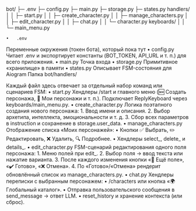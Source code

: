 bot/
├─ .env
├─ config.py
├─ main.py
├─ storage.py
├─ states.py
handlers/
│  │  ├─ start.py
│  │  ├─ create_character.py
│  │  ├─ manage_characters.py
│  │  ├─ edit_character.py
│  │  ├─ chat.py
│  │  └─ character.py
keyboards/
│  │  └─ main_menu.py


	•	.env
Переменные окружения (токен бота), который пока тут
	•	config.py
Читает .env и экспортирует константы (BOT_TOKEN, API_URL и т. п.) для всего приложения.
	•	main.py
Точка входа 
	•	storage.py
Примитивное «хранилище» в памяти
	•	states.py
Описывает FSM-состояния для Aiogram
Папка bot/handlers/

Каждый файл здесь отвечает за отдельный набор команд или сценариев FSM:
	•	start.py
Хендлеры /start и главного меню (🆕 Создать персонажа, 📁 Мои персонажи и т. п.).
Подключает ReplyKeyboard через keyboards/main_menu.py.
	•	create_character.py
Логика поэтапного создания нового персонажа:
	1.	Ввод имени и описания.
	2.	Выбор архетипа, интеллекта, эмоциональности и т. д.
	3.	Сбор всех параметров в instruction и сохранение в storage.user_data.
	•	manage_characters.py
Отображение списка «Моих персонажей»:
	•	Кнопки ✅ Выбрать, ✏️ Редактировать, ❌ Удалить, 🔍 Подробнее.
	•	Хендлеры select_<id>, delete_<id> и details_<id>.
	•	edit_character.py
FSM-сценарий редактирования одного поля персонажа:
	1.	Меню полей при edit_<id>.
	2.	Выбор поля → ввод текста или нажатие варианта.
	3.	После каждого изменения кнопки «🔁 Ещё поле», «✔️ Готово», «❌ Отмена».
	4.	По «Готово»/«Отмена» рендерит обновлённый список из manage_characters.py.
	•	chat.py
Хендлеры переписки с выбранным персонажем:
	•	/characters или кнопка «🌍 Глобальный каталог».
	•	Отправка пользовательского сообщения в send_message → ответ LLM.
	•	reset_history и хранение контекста (или сброс).